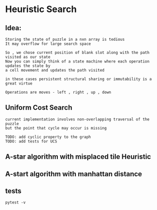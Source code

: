 # Heuristic Search

## Idea:
	
	Storing the state of puzzle in a nxn array is tedious 
	It may overflow for large search space
	
	So , we chose current position of blank slot along with the path visited as our state
	Now you can simply think of a state machine where each operation updates the state by 
	a cell movement and updates the path visited

	in these cases persistent structural sharing or immutability is a great virtue

	Operations are moves - left , right , up , down


## Uniform Cost Search
	current implementation involves non-overlapping traversal of the puzzle
	but the point that cycle may occur is missing

	TODO: add cyclic property to the graph
	TODO: add tests for UCS

## A-star algorithm with misplaced tile Heuristic


## A-start algorithm with manhattan distance

## tests

	pytest -v
